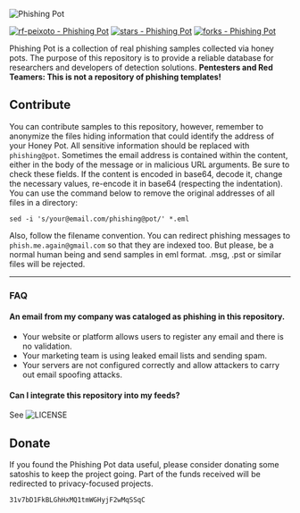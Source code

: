 ![Phishing Pot](https://github.com/rf-peixoto/phishing_pot/blob/main/img/phishing_pot.png)

[![rf-peixoto - Phishing Pot](https://img.shields.io/static/v1?label=rf-peixoto&message=PhishingPot&color=yellow&logo=github)](https://github.com/rf-peixoto/phishing_pot)
[![stars - Phishing Pot](https://img.shields.io/github/stars/rf-peixoto/phishing_pot?style=social)](https://github.com/rf-peixoto/phishing_pot)
[![forks - Phishing Pot](https://img.shields.io/github/forks/rf-peixoto/phishing_pot?style=social)](https://github.com/rf-peixoto/phishing_pot)

Phishing Pot is a collection of real phishing samples collected via honey pots. The purpose of this repository is to provide a reliable database for researchers and developers of detection solutions. **Pentesters and Red Teamers: This is not a repository of phishing templates!**


## Contribute

You can contribute samples to this repository, however, remember to anonymize the files hiding information that could identify the address of your Honey Pot. All sensitive information should be replaced with ```phishing@pot```. Sometimes the email address is contained within the content, either in the body of the message or in malicious URL arguments. Be sure to check these fields. If the content is encoded in base64, decode it, change the necessary values, re-encode it in base64 (respecting the indentation). You can use the command below to remove the original addresses of all files in a directory:

```
sed -i 's/your@email.com/phishing@pot/' *.eml
```

Also, follow the filename convention. You can redirect phishing messages to ``` phish.me.again@gmail.com ``` so that they are indexed too. But please, be a normal human being and send samples in eml format. .msg, .pst or similar files will be rejected.
___
### FAQ

#### An email from my company was cataloged as phishing in this repository.
* Your website or platform allows users to register any email and there is no validation.
* Your marketing team is using leaked email lists and sending spam.
* Your servers are not configured correctly and allow attackers to carry out email spoofing attacks.
#### Can I integrate this repository into my feeds?
See ![LICENSE](https://github.com/rf-peixoto/phishing_pot/blob/main/LICENSE)

## Donate

If you found the Phishing Pot data useful, please consider donating some satoshis to keep the project going. Part of the funds received will be redirected to privacy-focused projects.

```
31v7bD1FkBLGhHxMQ1tmWGHyjF2wMqSSqC
```

